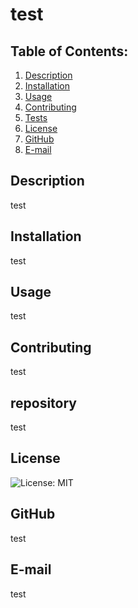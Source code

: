# test

## Table of Contents:
  1. [Description](#description) 
  2. [Installation](#Installation)
  3. [Usage](#Usage)  
  4. [Contributing](#Contributing)
  5. [Tests](#Tests)
  6. [License](#License)
  7. [GitHub](#GitHub)
  8. [E-mail](#E-mail)

## Description
test 

## Installation
test

## Usage
test

## Contributing
test

## repository
test

## License
![License: MIT](https://img.shields.io/badge/License-MIT-yellow.svg)

## GitHub
test

## E-mail
test